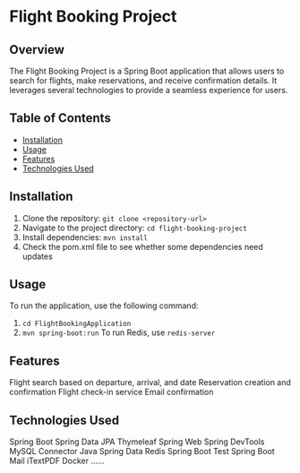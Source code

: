 # Flight Booking Project

## Overview

The Flight Booking Project is a Spring Boot application that allows users to search for flights, make reservations, and receive confirmation details. It leverages several technologies to provide a seamless experience for users.

## Table of Contents

- [Installation](#installation)
- [Usage](#usage)
- [Features](#features)
- [Technologies Used](#technologies-used)


## Installation

1. Clone the repository: `git clone <repository-url>`
2. Navigate to the project directory: `cd flight-booking-project`
3. Install dependencies: `mvn install`
4. Check the pom.xml file to see whether some dependencies need updates

## Usage

To run the application, use the following command:
1. `cd FlightBookingApplication`
2. `mvn spring-boot:run`
To run Redis, use `redis-server`
 
##  Features
Flight search based on departure, arrival, and date
Reservation creation and confirmation
Flight check-in service
Email confirmation
 
## Technologies Used
Spring Boot
Spring Data JPA
Thymeleaf
Spring Web
Spring DevTools
MySQL Connector Java
Spring Data Redis
Spring Boot Test
Spring Boot Mail
iTextPDF
Docker
......
